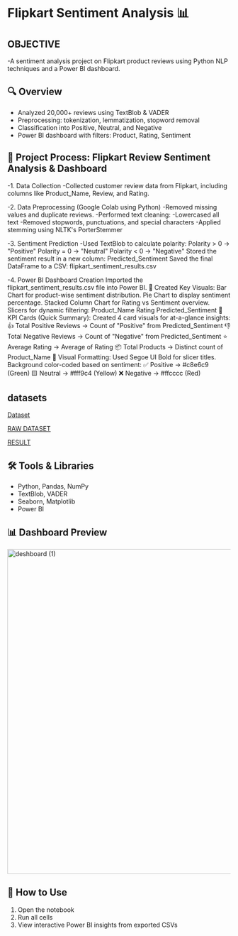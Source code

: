 # Flipkart Sentiment Analysis 📊
## OBJECTIVE
-A sentiment analysis project on Flipkart product reviews using Python NLP techniques and a Power BI dashboard.

## 🔍 Overview
- Analyzed 20,000+ reviews using TextBlob & VADER
- Preprocessing: tokenization, lemmatization, stopword removal
- Classification into Positive, Neutral, and Negative
- Power BI dashboard with filters: Product, Rating, Sentiment
  
## 📝 Project Process: Flipkart Review Sentiment Analysis & Dashboard
-1. Data Collection
-Collected customer review data from Flipkart, including columns like Product_Name, Review, and Rating.

-2. Data Preprocessing (Google Colab using Python)
-Removed missing values and duplicate reviews.
-Performed text cleaning:
-Lowercased all text
-Removed stopwords, punctuations, and special characters
-Applied stemming using NLTK's PorterStemmer

-3. Sentiment Prediction
-Used TextBlob to calculate polarity:
Polarity > 0 → "Positive"
Polarity = 0 → "Neutral"
Polarity < 0 → "Negative"
Stored the sentiment result in a new column: Predicted_Sentiment
Saved the final DataFrame to a CSV: flipkart_sentiment_results.csv

-4. Power BI Dashboard Creation
Imported the flipkart_sentiment_results.csv file into Power BI.
🔸 Created Key Visuals:
Bar Chart for product-wise sentiment distribution.
Pie Chart to display sentiment percentage.
Stacked Column Chart for Rating vs Sentiment overview.
Slicers for dynamic filtering:
Product_Name
Rating
Predicted_Sentiment
🔸 KPI Cards (Quick Summary):
Created 4 card visuals for at-a-glance insights:
👍 Total Positive Reviews → Count of "Positive" from Predicted_Sentiment
👎 Total Negative Reviews → Count of "Negative" from Predicted_Sentiment
⭐ Average Rating → Average of Rating
📦 Total Products → Distinct count of Product_Name
🔸 Visual Formatting:
Used Segoe UI Bold for slicer titles.
Background color-coded based on sentiment:
✅ Positive → #c8e6c9 (Green)
🟨 Neutral → #fff9c4 (Yellow)
❌ Negative → #ffcccc (Red)


## datasets
<a href="https://github.com/gopalmandal2002/flipkart-sentiment-analysis/blob/main/flipkart.csv">Dataset</a>

<a href="https://github.com/gopalmandal2002/flipkart-sentiment-analysis/blob/main/archive%20(2)%20(1).zip">RAW DATASET</a>

<a href="https://github.com/gopalmandal2002/flipkart-sentiment-analysis/blob/main/flipkart_sentiment_results%20(2).csv">RESULT</a>
## 🛠️ Tools & Libraries
- Python, Pandas, NumPy
- TextBlob, VADER
- Seaborn, Matplotlib
- Power BI
## 📊 Dashboard Preview
<img width="1329" height="732" alt="deshboard (1)" src="https://github.com/user-attachments/assets/57701d40-25ea-44e4-8e20-29423cd239a9" />

## 🔗 How to Use
1. Open the notebook
2. Run all cells
3. View interactive Power BI insights from exported CSVs


